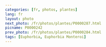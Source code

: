 ```yaml
---
categories: [fr, photos, plantes]
lang: fr
layout: photo
next_photo: /fr/photos/plantes/P0000287.html
picname: P0000242
prev_photo: /fr/photos/plantes/P0000284.html
tags: [Euphorbia, Euphorbia Monteroi]
---
```

